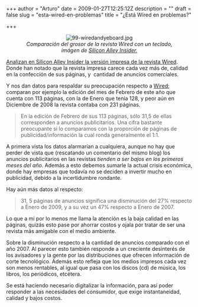 +++
author = "Arturo"
date = 2009-01-27T12:25:12Z
description = ""
draft = false
slug = "esta-wired-en-problemas"
title = "¿Está Wired en problemas?"

+++

<p align="center"><img src="http://geeksan.com/wp-content/uploads/import/99-wiredandyeboard.jpg" alt="99-wiredandyeboard.jpg" /><br /><cite>Comparación del grosor de la revista Wired con un teclado, <br />imágen de <a href="http://geek.cl/wp-content/uploads/2009/01/www.alleyinsider.com">Silicon Alley Insider.</a></cite></p>

<p><a href="http://geek.cl/wp-content/uploads/2009/01/wireds-february-issue-is-unsustainably-thin">Analizan en Silicon Alley Insider la versión impresa de la revista Wired</a>. Donde han notado que la revista impresa carece cada vez más de, calidad en la confección de  sus páginas, y&nbsp; cantidad de anuncios comerciales.</p>

<p>Y nos dan datos para respaldar su preocupación respecto a <a href="http://geek.cl/wp-content/uploads/2009/01/www.wired.com">Wired</a>; comparan por ejemplo la edición del mes de Febrero de este año que cuenta con 113 páginas, con la de  Enero que tenía 128, y peor aún en Diciembre de 2008 la revista contaba con 231 páginas.</p>

<blockquote>En la edición de Febrero de sus 113 páginas, sólo 31,5 de ellas corresponden a anuncios publicitarios. Una cifra bastante preocupante si lo comparamos con la proporción de páginas de publicidad/información la cual ronda generalmente el 1:1.</blockquote>

<p>A primera vista los datos alarmarían a cualquiera, aunque no hay que perder de vista que (rescatando un comentario del mismo blog) los anuncios publicitarios en las revistas <i>tienden a ser bajos en los primeros meses del año</i>. Además a esto debemos sumarle la actual crisis económica, donde hay empresas que todavía no se deciden a invertir mucho en publicidad, debido a la incertidumbre rondante.</p> 

<p>Hay aún más datos al respecto:</p>

<blockquote>31, 5 páginas de anuncios significa una disminución del 27% respecto a Enero de 2009, y a su vez un 47% respecto a Enero de 2007.</blockquote>

<p>Lo que a mí por lo menos me llama la atención es la baja calidad en las páginas, quizás esto pase por ahorrar costos y ojala por tratar de ser una revista más amigable con el medio ambiente.</p>

<p>Sobre la disminución respecto a la cantidad de anuncios comparado con el año 2007. Al parecer esto también responde a un creciente desinterés de los avisadores  y la gente por las distribuciones que ofrecen información de corte tecnológico. Además esto refleja que los medios impresos cada vez son menos rentables, al igual que pasa con los discos (cd) de música, los libros, los periódicos, etcétera.</p> 

<p>Se está haciendo necesario digitalizar la información, para así poder responder a las necesidades del consumidor, que exige instantaneidad, calidad y bajos costos.</p>